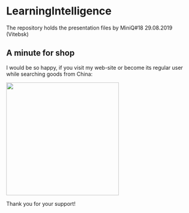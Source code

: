 # LearningIntelligence
The repository holds the presentation files by MiniQ#18 29.08.2019 (Vitebsk)

## A minute for shop
I would be so happy, if you visit my web-site or become its regular user while searching goods from China:

<a href="https://minuteforshop.com" target="_blank"><img src="https://minuteforshop.com/img/logo_black_squared.svg" width="300"></a>

Thank you for your support!
